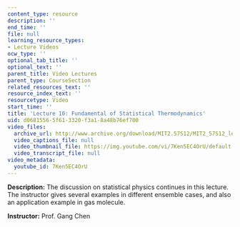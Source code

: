 ```yaml
---
content_type: resource
description: ''
end_time: ''
file: null
learning_resource_types:
- Lecture Videos
ocw_type: ''
optional_tab_title: ''
optional_text: ''
parent_title: Video Lectures
parent_type: CourseSection
related_resources_text: ''
resource_index_text: ''
resourcetype: Video
start_time: ''
title: 'Lecture 10: Fundamental of Statistical Thermodynamics'
uid: d0681556-5f61-3320-f3a1-8a48b76ef700
video_files:
  archive_url: http://www.archive.org/download/MIT2.57S12/MIT2_57S12_lec10_300k.mp4
  video_captions_file: null
  video_thumbnail_file: https://img.youtube.com/vi/7Ken5EC4OrU/default.jpg
  video_transcript_file: null
video_metadata:
  youtube_id: 7Ken5EC4OrU
---
```


**Description:** The discussion on statistical physics continues in this lecture. The instructor gives several examples in different ensemble cases, and also an application example in gas molecule.

**Instructor:** Prof. Gang Chen



